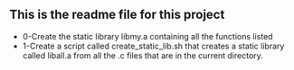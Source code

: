 ## This is the readme file for this project

* 0-Create the static library libmy.a containing all the functions listed
* 1-Create a script called create_static_lib.sh that creates a static library called liball.a from all the .c files that are in the current directory.
